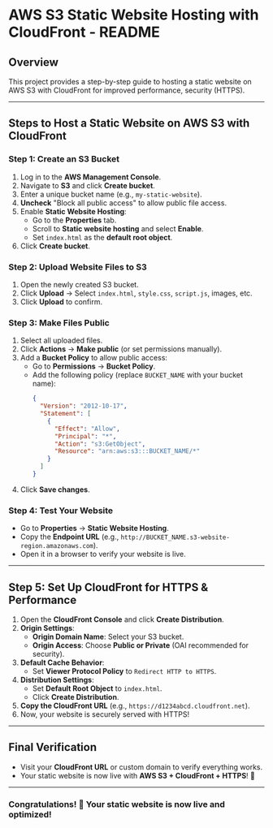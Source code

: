 # AWS S3 Static Website Hosting with CloudFront - README

## Overview

This project provides a step-by-step guide to hosting a static website on AWS S3 with CloudFront for improved performance, security (HTTPS).

---

## Steps to Host a Static Website on AWS S3 with CloudFront

### **Step 1: Create an S3 Bucket**

1. Log in to the **AWS Management Console**.
2. Navigate to **S3** and click **Create bucket**.
3. Enter a unique bucket name (e.g., `my-static-website`).
4. **Uncheck** "Block all public access" to allow public file access.
5. Enable **Static Website Hosting**:
   - Go to the **Properties** tab.
   - Scroll to **Static website hosting** and select **Enable**.
   - Set `index.html` as the **default root object**.
6. Click **Create bucket**.

### **Step 2: Upload Website Files to S3**

1. Open the newly created S3 bucket.
2. Click **Upload** → Select `index.html`, `style.css`, `script.js`, images, etc.
3. Click **Upload** to confirm.

### **Step 3: Make Files Public**

1. Select all uploaded files.
2. Click **Actions** → **Make public** (or set permissions manually).
3. Add a **Bucket Policy** to allow public access:
   - Go to **Permissions** → **Bucket Policy**.
   - Add the following policy (replace `BUCKET_NAME` with your bucket name):
     ```json
     {
       "Version": "2012-10-17",
       "Statement": [
         {
           "Effect": "Allow",
           "Principal": "*",
           "Action": "s3:GetObject",
           "Resource": "arn:aws:s3:::BUCKET_NAME/*"
         }
       ]
     }
     ```
4. Click **Save changes**.

### **Step 4: Test Your Website**

- Go to **Properties** → **Static Website Hosting**.
- Copy the **Endpoint URL** (e.g., `http://BUCKET_NAME.s3-website-region.amazonaws.com`).
- Open it in a browser to verify your website is live.

---

## **Step 5: Set Up CloudFront for HTTPS & Performance**

1. Open the **CloudFront Console** and click **Create Distribution**.
2. **Origin Settings**:
   - **Origin Domain Name**: Select your S3 bucket.
   - **Origin Access**: Choose **Public or Private** (OAI recommended for security).
3. **Default Cache Behavior**:
   - Set **Viewer Protocol Policy** to `Redirect HTTP to HTTPS`.
4. **Distribution Settings**:
   - Set **Default Root Object** to `index.html`.
   - Click **Create Distribution**.
5. **Copy the CloudFront URL** (e.g., `https://d1234abcd.cloudfront.net`).
6. Now, your website is securely served with HTTPS!

---

## **Final Verification**

- Visit your **CloudFront URL** or custom domain to verify everything works.
- Your static website is now live with **AWS S3 + CloudFront + HTTPS**! 🚀

---

### **Congratulations! 🎉 Your static website is now live and optimized!**

